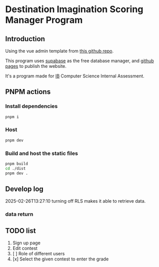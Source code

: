 # Destination Imagination Scoring Manager Program

## Introduction

Using the vue admin template from [this github repo](https://github.com/vue-admin/vue-admin).

This program uses [supabase](https://supabase.com) as the free database manager, and [github pages](https://immanuel-aristotle.github.io/di_scoring_program/) to publish the website.

It's a program made for [IB](https://ibo.org) Computer Science Internal Assessment.

## PNPM actions

### Install dependencies

```sh
pnpm i
```

### Host

```sh
pnpm dev
```

### Build and host the static files

```sh
pnpm build
cd ./dist
pnpm dev .
```

## Develop log

2025-02-26T13:27:10 turning off RLS makes it able to retrieve data.

### data return

<!-- You need to return { data: Contest, error: null } from getContests instead of { Contest, error: null } because you want to maintain the consistency of naming (data in both places). -->

## TODO list

1. Sign up page
2. Edit contest
3. [ ] Role of different users
4. [x] Select the given contest to enter the grade
